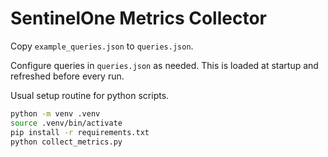# SentinelOne Metrics Collector

Copy `example_queries.json` to `queries.json`.

Configure queries in `queries.json` as needed. This is loaded at startup and refreshed before every run.

Usual setup routine for python scripts.
```bash
python -m venv .venv
source .venv/bin/activate
pip install -r requirements.txt
python collect_metrics.py
```